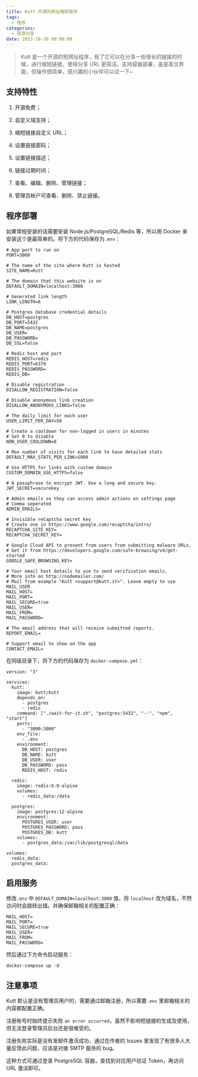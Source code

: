 ```yaml
---
title: Kutt 开源的网址缩短程序
tags:
  - 程序
categories:
  - 资源分享
date: 2023-10-30 00:00:00
---
```


> Kutt 是一个开源的短网址程序，有了它可以在分享一些很长的链接的时候，进行缩短链接，使得分享 URL 更简洁。支持容器部署，虽是英文界面，但操作很简单，感兴趣的小伙伴可以试一下~

<!-- more -->

## 支持特性

1. 开源免费；

2. 自定义域支持；

3. 缩短链接自定义 URL；

4. 设置链接密码；

5. 设置链接描述；

6. 链接过期时间；

7. 查看、编辑、删除、管理链接；

8. 管理员帐户可查看、删除、禁止链接。

## 程序部署

如果常规安装的话需要安装 Node.js/PostgreSQL/Redis 等，所以用 Docker 来安装这个是最简单的。将下方的代码保存为`.env`： 

```
# App port to run on
PORT=3000

# The name of the site where Kutt is hosted
SITE_NAME=Kutt

# The domain that this website is on
DEFAULT_DOMAIN=localhost:3000

# Generated link length
LINK_LENGTH=6

# Postgres database credential details
DB_HOST=postgres
DB_PORT=5432
DB_NAME=postgres
DB_USER=
DB_PASSWORD=
DB_SSL=false

# Redis host and port
REDIS_HOST=redis
REDIS_PORT=6379
REDIS_PASSWORD=
REDIS_DB=

# Disable registration
DISALLOW_REGISTRATION=false

# Disable anonymous link creation
DISALLOW_ANONYMOUS_LINKS=false

# The daily limit for each user
USER_LIMIT_PER_DAY=50

# Create a cooldown for non-logged in users in minutes
# Set 0 to disable
NON_USER_COOLDOWN=0

# Max number of visits for each link to have detailed stats
DEFAULT_MAX_STATS_PER_LINK=5000

# Use HTTPS for links with custom domain
CUSTOM_DOMAIN_USE_HTTPS=false

# A passphrase to encrypt JWT. Use a long and secure key.
JWT_SECRET=securekey

# Admin emails so they can access admin actions on settings page
# Comma seperated
ADMIN_EMAILS=

# Invisible reCaptcha secret key
# Create one in https://www.google.com/recaptcha/intro/
RECAPTCHA_SITE_KEY=
RECAPTCHA_SECRET_KEY=

# Google Cloud API to prevent from users from submitting malware URLs.
# Get it from https://developers.google.com/safe-browsing/v4/get-started
GOOGLE_SAFE_BROWSING_KEY=

# Your email host details to use to send verification emails.
# More info on http://nodemailer.com/
# Mail from example "Kutt <support@kutt.it>". Leave empty to use MAIL_USER
MAIL_HOST=
MAIL_PORT=
MAIL_SECURE=true
MAIL_USER=
MAIL_FROM=
MAIL_PASSWORD=

# The email address that will receive submitted reports.
REPORT_EMAIL=

# Support email to show on the app
CONTACT_EMAIL=
```

在同级目录下，将下方的代码保存为 `docker-compose.yml`：

```
version: "3"

services:
  kutt:
    image: kutt/kutt
    depends_on:
      - postgres
      - redis
    command: ["./wait-for-it.sh", "postgres:5432", "--", "npm", "start"]
    ports:
      - "3000:3000"
    env_file:
      - .env
    environment:
      DB_HOST: postgres
      DB_NAME: kutt
      DB_USER: user
      DB_PASSWORD: pass
      REDIS_HOST: redis

  redis:
    image: redis:6.0-alpine
    volumes:
      - redis_data:/data

  postgres:
    image: postgres:12-alpine
    environment:
      POSTGRES_USER: user
      POSTGRES_PASSWORD: pass
      POSTGRES_DB: kutt
    volumes:
      - postgres_data:/var/lib/postgresql/data

volumes:
  redis_data:
  postgres_data:
```

## 启用服务

修改`.env` 中 `DEFAULT_DOMAIN=localhost:3000` 值，将 `localhost` 改为域名，不然访问时会跳转出错。并确保邮箱相关的配置正确：

```
MAIL_HOST=
MAIL_PORT=
MAIL_SECURE=true
MAIL_USER=
MAIL_FROM=
MAIL_PASSWORD=
```

然后通过下方命令启动服务：

```
docker-compose up -d
```

## 注意事项

Kutt 默认是没有管理员用户的，需要通过邮箱注册，所以需要`.env` 里邮箱相关的内容都配置正确。

注册账号时始终提示失败 `an error occurred`，虽然不影响短链接的生成及使用，但无法登录管理员后台还是很难受的。

注册失败实际是没有发邮件激活成功，通过在作者的 Issues 里发现了有很多人大量反馈此问题，应该是对接 SMTP 服务的 bug。

这种方式可通过登录 PostgreSQL 容器，查找到对应用户验证 Token，再访问 URL 激活即可。